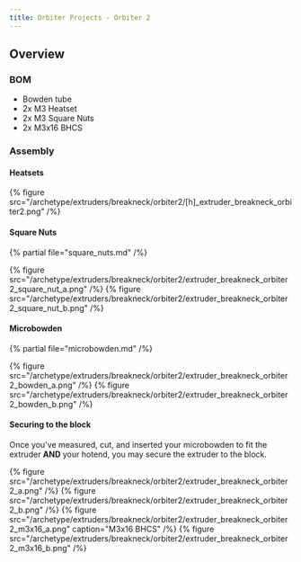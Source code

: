 ```yaml
---
title: Orbiter Projects - Orbiter 2
---
```


## Overview

### BOM

- Bowden tube
- 2x M3 Heatset
- 2x M3 Square Nuts
- 2x M3x16 BHCS

### Assembly

#### Heatsets
{% figure src="/archetype/extruders/breakneck/orbiter2/[h]_extruder_breakneck_orbiter2.png" /%}

#### Square Nuts
{% partial file="square_nuts.md" /%}

{% figure src="/archetype/extruders/breakneck/orbiter2/extruder_breakneck_orbiter2_square_nut_a.png" /%}
{% figure src="/archetype/extruders/breakneck/orbiter2/extruder_breakneck_orbiter2_square_nut_b.png" /%}

#### Microbowden
{% partial file="microbowden.md" /%}

{% figure src="/archetype/extruders/breakneck/orbiter2/extruder_breakneck_orbiter2_bowden_a.png" /%}
{% figure src="/archetype/extruders/breakneck/orbiter2/extruder_breakneck_orbiter2_bowden_b.png" /%}

#### Securing to the block
Once you've measured, cut, and inserted your microbowden to fit the extruder **AND** your hotend,
you may secure the extruder to the block.

{% figure src="/archetype/extruders/breakneck/orbiter2/extruder_breakneck_orbiter2_a.png" /%}
{% figure src="/archetype/extruders/breakneck/orbiter2/extruder_breakneck_orbiter2_b.png" /%}
{% figure src="/archetype/extruders/breakneck/orbiter2/extruder_breakneck_orbiter2_m3x16_a.png" caption="M3x16 BHCS" /%}
{% figure src="/archetype/extruders/breakneck/orbiter2/extruder_breakneck_orbiter2_m3x16_b.png" /%}
